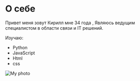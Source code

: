 # О себе
Привет меня зовут Кирилл мне 34 года ,
Являюсь ведущим специалистом в области связи и IT решений.

Изучаю:
- Python
- JavaScript
- Html
- css

![My photo](https://sun9-47.userapi.com/impf/c834100/v834100097/136282/isCpIounRCs.jpg?size=622x1280&quality=96&sign=226bb80e6860a55a31be9396e541e96e&type=album)
